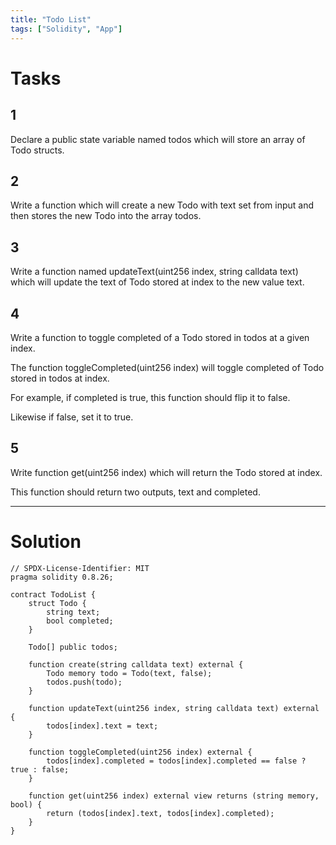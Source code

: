 ```yaml
---
title: "Todo List"
tags: ["Solidity", "App"]
---
```


# Tasks

## 1

Declare a public state variable named todos which will store an array of Todo structs.

## 2

Write a function which will create a new Todo with text set from input and then stores the new Todo into the array todos.

## 3

Write a function named updateText(uint256 index, string calldata text) which will update the text of Todo stored at index to the new value text.

## 4

Write a function to toggle completed of a Todo stored in todos at a given index.

The function toggleCompleted(uint256 index) will toggle completed of Todo stored in todos at index.

For example, if completed is true, this function should flip it to false.

Likewise if false, set it to true.

## 5

Write function get(uint256 index) which will return the Todo stored at index.

This function should return two outputs, text and completed.

---

# Solution

```sol
// SPDX-License-Identifier: MIT
pragma solidity 0.8.26;

contract TodoList {
    struct Todo {
        string text;
        bool completed;
    }
    
    Todo[] public todos;
    
    function create(string calldata text) external {
        Todo memory todo = Todo(text, false);
        todos.push(todo);
    }
    
    function updateText(uint256 index, string calldata text) external {
        todos[index].text = text;
    }
    
    function toggleCompleted(uint256 index) external {
        todos[index].completed = todos[index].completed == false ? true : false;
    }
    
    function get(uint256 index) external view returns (string memory, bool) {
        return (todos[index].text, todos[index].completed);
    }
}
```
